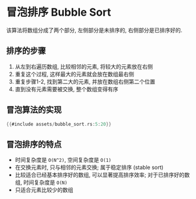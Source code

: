 # 冒泡排序 Bubble Sort

该算法将数组分成了两个部分, 左侧部分是未排序的, 右侧部分是已排序好的.

## 排序的步骤

1. 从左到右遍历数组, 比较相邻的元素, 将较大的元素放在右侧
2. 重复这个过程, 这样最大的元素就会放在数组最右侧
3. 重复步骤1-2, 找到第二大的元素, 并放在数组右侧第二个位置
4. 直到没有元素需要被交换, 整个数组变得有序

## 冒泡算法的实现

```rust
{{#include assets/bubble_sort.rs:5:20}}
```

## 冒泡排序的特点

- 时间复杂度是 `O(N^2)`, 空间复杂度是 `O(1)`
- 在交换元素时, 只与相邻的元素交换; 属于稳定排序 (stable sort)
- 比较适合已经基本排序好的数组, 可以显著提高排序效率; 对于已排序好的数组, 时间复杂度是 `O(N)`
- 只适合元素比较少的数组